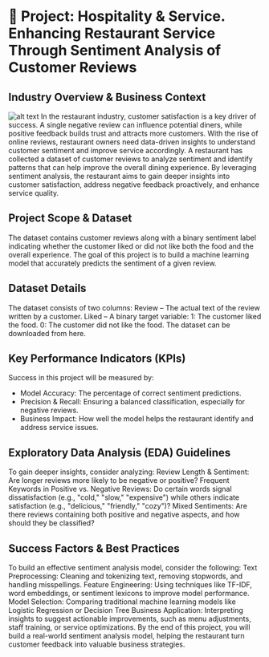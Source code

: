 # 🍱 Project: Hospitality & Service. Enhancing Restaurant Service Through Sentiment Analysis of Customer Reviews

## Industry Overview & Business Context
![alt text](image.png)
In the restaurant industry, customer satisfaction is a key driver of success. A single negative review can influence potential diners, while positive feedback builds trust and attracts more customers. With the rise of online reviews, restaurant owners need data-driven insights to understand customer sentiment and improve service accordingly.
A restaurant has collected a dataset of customer reviews to analyze sentiment and identify patterns that can help improve the overall dining experience. By leveraging sentiment analysis, the restaurant aims to gain deeper insights into customer satisfaction, address negative feedback proactively, and enhance service quality.

## Project Scope & Dataset
The dataset contains customer reviews along with a binary sentiment label indicating whether the customer liked or did not like both the food and the overall experience. The goal of this project is to build a machine learning model that accurately predicts the sentiment of a given review.

## Dataset Details
The dataset consists of two columns:
Review – The actual text of the review written by a customer.
Liked – A binary target variable:
1: The customer liked the food.
0: The customer did not like the food.
The dataset can be downloaded from here.

## Key Performance Indicators (KPIs)
Success in this project will be measured by:
- Model Accuracy: The percentage of correct sentiment predictions.
- Precision & Recall: Ensuring a balanced classification, especially for negative reviews.
- Business Impact: How well the model helps the restaurant identify and address service issues.

## Exploratory Data Analysis (EDA) Guidelines
To gain deeper insights, consider analyzing:
Review Length & Sentiment: Are longer reviews more likely to be negative or positive?
Frequent Keywords in Positive vs. Negative Reviews: Do certain words signal dissatisfaction (e.g., "cold," "slow," "expensive") while others indicate satisfaction 
(e.g., "delicious," "friendly," "cozy")?
Mixed Sentiments: Are there reviews containing both positive and negative aspects, and how should they be classified?

## Success Factors & Best Practices
To build an effective sentiment analysis model, consider the following:
Text Preprocessing: Cleaning and tokenizing text, removing stopwords, and handling misspellings.
Feature Engineering: Using techniques like TF-IDF, word embeddings, or sentiment lexicons to improve model performance.
Model Selection: Comparing traditional machine learning models like Logistic Regression or Decision Tree
Business Application: Interpreting insights to suggest actionable improvements, such as menu adjustments, staff training, or service optimizations.
By the end of this project, you will build a real-world sentiment analysis model, helping the restaurant turn customer feedback into valuable business strategies.
